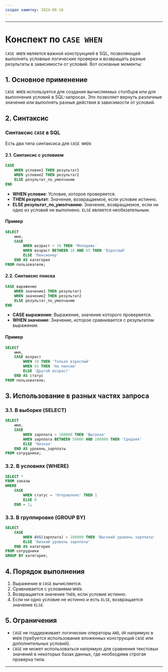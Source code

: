 ```yaml
---
создал заметку: 2024-08-16
---
```

---
# Конспект по `CASE WHEN`

`CASE WHEN` является важной конструкцией в SQL, позволяющей выполнять условные логические проверки и возвращать разные результаты в зависимости от условий. Вот основные моменты:

## 1. Основное применение

`CASE WHEN` используется для создания вычисляемых столбцов или для выполнения условий в SQL-запросах. Это позволяет вернуть различные значения или выполнять разные действия в зависимости от условий.

## 2. Синтаксис

### Синтаксис `CASE` в SQL

Есть два типа синтаксиса для `CASE WHEN`:

#### 2.1. Синтаксис с условием

```sql
CASE 
    WHEN условие1 THEN результат1
    WHEN условие2 THEN результат2
    ELSE результат_по_умолчанию
END
```

- **WHEN условие**: Условие, которое проверяется.
- **THEN результат**: Значение, возвращаемое, если условие истинно.
- **ELSE результат_по_умолчанию**: Значение, возвращаемое, если ни одно из условий не выполнено. `ELSE` является необязательным.

#### Пример

```sql
SELECT
    имя,
    CASE
        WHEN возраст < 18 THEN 'Молодежь'
        WHEN возраст BETWEEN 18 AND 65 THEN 'Взрослый'
        ELSE 'Пенсионер'
    END AS категория
FROM пользователи;
```

#### 2.2. Синтаксис поиска

```sql
CASE выражение
    WHEN значение1 THEN результат1
    WHEN значение2 THEN результат2
    ELSE результат_по_умолчанию
END
```

- **CASE выражение**: Выражение, значение которого проверяется.
- **WHEN значение**: Значение, которое сравнивается с результатом выражения.

#### Пример

```sql
SELECT
    имя,
    CASE возраст
        WHEN 18 THEN 'Только взрослый'
        WHEN 65 THEN 'На пенсии'
        ELSE 'Другой возраст'
    END AS статус
FROM пользователи;
```

## 3. Использование в разных частях запроса

### 3.1. В выборке (SELECT)

```sql
SELECT
    имя,
    CASE
        WHEN зарплата > 100000 THEN 'Высокая'
        WHEN зарплата BETWEEN 50000 AND 100000 THEN 'Средняя'
        ELSE 'Низкая'
    END AS уровень_зарплаты
FROM сотрудники;
```

### 3.2. В условиях (WHERE)

```sql
SELECT *
FROM заказы
WHERE
    CASE
        WHEN статус = 'Отправлено' THEN 1
        ELSE 0
    END = 1;
```

### 3.3. В группировке (GROUP BY)

```sql
SELECT
    CASE
        WHEN AVG(зарплата) > 100000 THEN 'Высокий уровень зарплаты'
        ELSE 'Низкий уровень зарплаты'
    END AS категория
FROM сотрудники
GROUP BY категория;
```

## 4. Порядок выполнения

1. Выражение в `CASE` вычисляется.
2. Сравнивается с условиями `WHEN`.
3. Возвращается значение `THEN`, если условие истинно.
4. Если ни одно условие не истинно и есть `ELSE`, возвращается значение `ELSE`.

## 5. Ограничения

- `CASE` не поддерживает логические операторы `AND`, `OR` напрямую в `WHEN` (требуется использование вложенных конструкций `CASE` или дополнительных условий).
- `CASE` не может использоваться напрямую для сравнения текстовых значений в некоторых базах данных, где необходима строгая проверка типа.

---